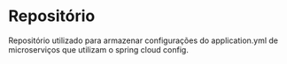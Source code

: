 # Repositório

Repositório utilizado para armazenar configurações do application.yml de microserviços que utilizam o spring cloud config.
